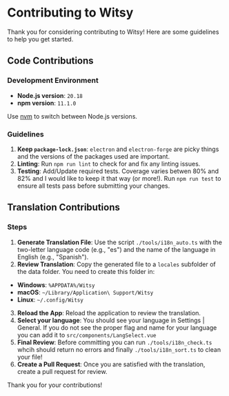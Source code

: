 # Contributing to Witsy

Thank you for considering contributing to Witsy! Here are some guidelines to help you get started.

## Code Contributions

### Development Environment

- **Node.js version**: `20.18`
- **npm version**: `11.1.0`

Use [nvm](https://github.com/nvm-sh/nvm) to switch between Node.js versions.

### Guidelines

1. **Keep `package-lock.json`**: `electron` and `electron-forge` are picky things and the versions of the packages used are important.
2. **Linting**: Run `npm run lint` to check for and fix any linting issues.
3. **Testing**: Add/Update required tests. Coverage varies betwen 80% and 82% and I would like to keep it that way (or more!). Run `npm run test` to ensure all tests pass before submitting your changes.

## Translation Contributions

### Steps

1. **Generate Translation File**: Use the script `./tools/i18n_auto.ts` with the two-letter language code (e.g., "es") and the name of the language in English (e.g., "Spanish").
2. **Review Translation**: Copy the generated file to a `locales` subfolder of the  data folder. You need to create this folder in:
  - **Windows**: `%APPDATA%/Witsy`
  - **macOS**: `~/Library/Application\ Support/Witsy`
  - **Linux**: `~/.config/Witsy`
3. **Reload the App**: Reload the application to review the translation.
4. **Select your language**: You should see your language in Settings | General. If you do not see the proper flag and name for your language you can add it to `src/components/LangSelect.vue`
5. **Final Review**: Before committing you can run `./tools/i18n_check.ts` whcih should return no errors and finally `./tools/i18n_sort.ts` to clean your file!
6. **Create a Pull Request**: Once you are satisfied with the translation, create a pull request for review.

Thank you for your contributions!